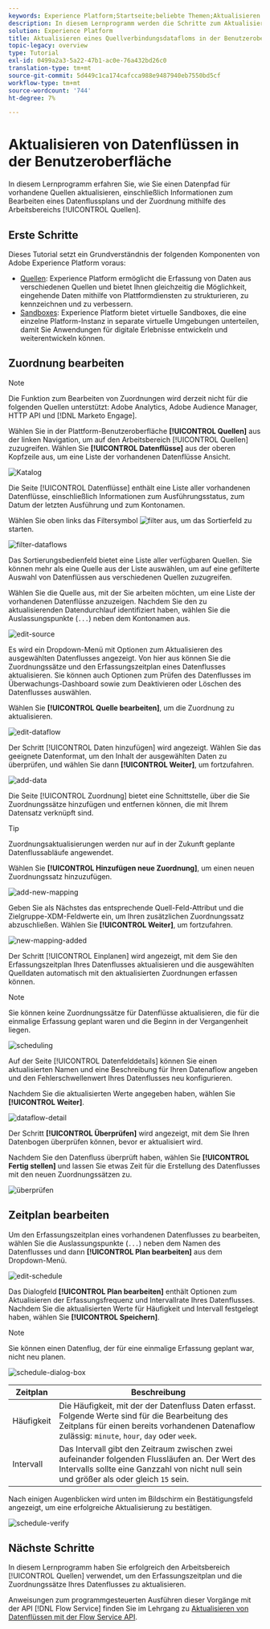 ```yaml
---
keywords: Experience Platform;Startseite;beliebte Themen;Aktualisieren von Datenblättern;Zeitplan bearbeiten
description: In diesem Lernprogramm werden die Schritte zum Aktualisieren eines Datenflusszeitplans beschrieben, einschließlich der Erfassungsfrequenz und der Intervallrate, die mithilfe des Sources-Arbeitsbereichs vorgenommen werden.
solution: Experience Platform
title: Aktualisieren eines Quellverbindungsdatafloms in der Benutzeroberfläche
topic-legacy: overview
type: Tutorial
exl-id: 0499a2a3-5a22-47b1-ac0e-76a432bd26c0
translation-type: tm+mt
source-git-commit: 5d449c1ca174cafcca988e9487940eb7550bd5cf
workflow-type: tm+mt
source-wordcount: '744'
ht-degree: 7%

---
```


# Aktualisieren von Datenflüssen in der Benutzeroberfläche

In diesem Lernprogramm erfahren Sie, wie Sie einen Datenpfad für vorhandene Quellen aktualisieren, einschließlich Informationen zum Bearbeiten eines Datenflussplans und der Zuordnung mithilfe des Arbeitsbereichs [!UICONTROL Quellen].

## Erste Schritte

Dieses Tutorial setzt ein Grundverständnis der folgenden Komponenten von Adobe Experience Platform voraus:

- [Quellen](../../home.md): Experience Platform ermöglicht die Erfassung von Daten aus verschiedenen Quellen und bietet Ihnen gleichzeitig die Möglichkeit, eingehende Daten mithilfe von Plattformdiensten zu strukturieren, zu kennzeichnen und zu verbessern.
- [Sandboxes](../../../sandboxes/home.md): Experience Platform bietet virtuelle Sandboxes, die eine einzelne Platform-Instanz in separate virtuelle Umgebungen unterteilen, damit Sie Anwendungen für digitale Erlebnisse entwickeln und weiterentwickeln können.

## Zuordnung bearbeiten

>[!NOTE]
>
>Die Funktion zum Bearbeiten von Zuordnungen wird derzeit nicht für die folgenden Quellen unterstützt: Adobe Analytics, Adobe Audience Manager, HTTP API und [!DNL Marketo Engage].

Wählen Sie in der Plattform-Benutzeroberfläche **[!UICONTROL Quellen]** aus der linken Navigation, um auf den Arbeitsbereich [!UICONTROL Quellen] zuzugreifen. Wählen Sie **[!UICONTROL Datenflüsse]** aus der oberen Kopfzeile aus, um eine Liste der vorhandenen Datenflüsse Ansicht.

![Katalog](../../images/tutorials/update-dataflows/catalog.png)

Die Seite [!UICONTROL Datenflüsse] enthält eine Liste aller vorhandenen Datenflüsse, einschließlich Informationen zum Ausführungsstatus, zum Datum der letzten Ausführung und zum Kontonamen.

Wählen Sie oben links das Filtersymbol ![filter](../../images/tutorials/update/filter.png) aus, um das Sortierfeld zu starten.

![filter-dataflows](../../images/tutorials/update-dataflows/filter-dataflows.png)

Das Sortierungsbedienfeld bietet eine Liste aller verfügbaren Quellen. Sie können mehr als eine Quelle aus der Liste auswählen, um auf eine gefilterte Auswahl von Datenflüssen aus verschiedenen Quellen zuzugreifen.

Wählen Sie die Quelle aus, mit der Sie arbeiten möchten, um eine Liste der vorhandenen Datenflüsse anzuzeigen. Nachdem Sie den zu aktualisierenden Datendurchlauf identifiziert haben, wählen Sie die Auslassungspunkte (`...`) neben dem Kontonamen aus.

![edit-source](../../images/tutorials/update-dataflows/edit-source.png)

Es wird ein Dropdown-Menü mit Optionen zum Aktualisieren des ausgewählten Datenflusses angezeigt. Von hier aus können Sie die Zuordnungssätze und den Erfassungszeitplan eines Datenflusses aktualisieren. Sie können auch Optionen zum Prüfen des Datenflusses im Überwachungs-Dashboard sowie zum Deaktivieren oder Löschen des Datenflusses auswählen.

Wählen Sie **[!UICONTROL Quelle bearbeiten]**, um die Zuordnung zu aktualisieren.

![edit-dataflow](../../images/tutorials/update-dataflows/edit-dataflow.png)

Der Schritt [!UICONTROL Daten hinzufügen] wird angezeigt. Wählen Sie das geeignete Datenformat, um den Inhalt der ausgewählten Daten zu überprüfen, und wählen Sie dann **[!UICONTROL Weiter]**, um fortzufahren.

![add-data](../../images/tutorials/update-dataflows/add-data.png)

Die Seite [!UICONTROL Zuordnung] bietet eine Schnittstelle, über die Sie Zuordnungssätze hinzufügen und entfernen können, die mit Ihrem Datensatz verknüpft sind.

>[!TIP]
>
>Zuordnungsaktualisierungen werden nur auf in der Zukunft geplante Datenflussabläufe angewendet.

Wählen Sie **[!UICONTROL Hinzufügen neue Zuordnung]**, um einen neuen Zuordnungssatz hinzuzufügen.

![add-new-mapping](../../images/tutorials/update-dataflows/add-new-mapping.png)

Geben Sie als Nächstes das entsprechende Quell-Feld-Attribut und die Zielgruppe-XDM-Feldwerte ein, um Ihren zusätzlichen Zuordnungssatz abzuschließen. Wählen Sie **[!UICONTROL Weiter]**, um fortzufahren.

![new-mapping-added](../../images/tutorials/update-dataflows/new-mapping-added.png)

Der Schritt [!UICONTROL Einplanen] wird angezeigt, mit dem Sie den Erfassungszeitplan Ihres Datenflusses aktualisieren und die ausgewählten Quelldaten automatisch mit den aktualisierten Zuordnungen erfassen können.

>[!NOTE]
>
>Sie können keine Zuordnungssätze für Datenflüsse aktualisieren, die für die einmalige Erfassung geplant waren und die Beginn in der Vergangenheit liegen.

![scheduling](../../images/tutorials/update-dataflows/scheduling.png)

Auf der Seite [!UICONTROL Datenfelddetails] können Sie einen aktualisierten Namen und eine Beschreibung für Ihren Datenaflow angeben und den Fehlerschwellenwert Ihres Datenflusses neu konfigurieren.

Nachdem Sie die aktualisierten Werte angegeben haben, wählen Sie **[!UICONTROL Weiter]**.

![dataflow-detail](../../images/tutorials/update-dataflows/dataflow-detail.png)

Der Schritt **[!UICONTROL Überprüfen]** wird angezeigt, mit dem Sie Ihren Datenbogen überprüfen können, bevor er aktualisiert wird.

Nachdem Sie den Datenfluss überprüft haben, wählen Sie **[!UICONTROL Fertig stellen]** und lassen Sie etwas Zeit für die Erstellung des Datenflusses mit den neuen Zuordnungssätzen zu.

![überprüfen](../../images/tutorials/update-dataflows/review.png)

## Zeitplan bearbeiten

Um den Erfassungszeitplan eines vorhandenen Datenflusses zu bearbeiten, wählen Sie die Auslassungspunkte (`...`) neben dem Namen des Datenflusses und dann **[!UICONTROL Plan bearbeiten]** aus dem Dropdown-Menü.

![edit-schedule](../../images/tutorials/update-dataflows/edit-schedule.png)

Das Dialogfeld **[!UICONTROL Plan bearbeiten]** enthält Optionen zum Aktualisieren der Erfassungsfrequenz und Intervallrate Ihres Datenflusses. Nachdem Sie die aktualisierten Werte für Häufigkeit und Intervall festgelegt haben, wählen Sie **[!UICONTROL Speichern]**.

>[!NOTE]
>
>Sie können einen Datenflug, der für eine einmalige Erfassung geplant war, nicht neu planen.

![schedule-dialog-box](../../images/tutorials/update-dataflows/schedule-dialog-box.png)

| Zeitplan | Beschreibung |
| ---------- | ----------- |
| Häufigkeit | Die Häufigkeit, mit der der Datenfluss Daten erfasst. Folgende Werte sind für die Bearbeitung des Zeitplans für einen bereits vorhandenen Datenaflow zulässig: `minute`, `hour`, `day` oder `week`. |
| Intervall | Das Intervall gibt den Zeitraum zwischen zwei aufeinander folgenden Flussläufen an. Der Wert des Intervalls sollte eine Ganzzahl von nicht null sein und größer als oder gleich `15` sein. |

Nach einigen Augenblicken wird unten im Bildschirm ein Bestätigungsfeld angezeigt, um eine erfolgreiche Aktualisierung zu bestätigen.

![schedule-verify](../../images/tutorials/update-dataflows/schedule-confirm.png)

## Nächste Schritte

In diesem Lernprogramm haben Sie erfolgreich den Arbeitsbereich [!UICONTROL Quellen] verwendet, um den Erfassungszeitplan und die Zuordnungssätze Ihres Datenflusses zu aktualisieren.

Anweisungen zum programmgesteuerten Ausführen dieser Vorgänge mit der API [!DNL Flow Service] finden Sie im Lehrgang zu [Aktualisieren von Datenflüssen mit der Flow Service API](../../tutorials/api/update-dataflows.md).
